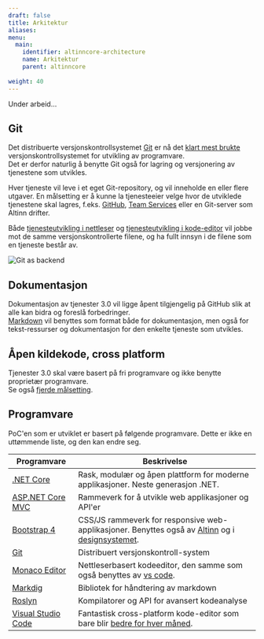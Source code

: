 ```yaml
---
draft: false
title: Arkitektur
aliases:
menu:
  main:
    identifier: altinncore-architecture
    name: Arkitektur
    parent: altinncore
    
weight: 40
---
```


Under arbeid...

## Git

Det distribuerte versjonskontrollsystemet [Git](https://en.wikipedia.org/wiki/Git) er nå det
[klart mest brukte](https://stackoverflow.com/research/developer-survey-2015#tech-sourcecontrol) versjonskontrollsystemet for utvikling av programvare.  
Det er derfor naturlig å benytte Git også for lagring og versjonering av tjenestene som utvikles.  

Hver tjeneste vil leve i et eget Git-repository, og vil inneholde en eller flere utgaver.
En målsetting er å kunne la tjenesteeier velge hvor de utviklede tjenestene skal lagres, f.eks. [GitHub](https://github.com/),
[Team Services](https://www.visualstudio.com/team-services/) eller en Git-server som Altinn drifter.

Både [tjenesteutvikling i nettleser](../dev-in-browser) og [tjenesteutvikling i kode-editor](../dev-in-code) vil jobbe mot de samme versjonskontrollerte filene, og ha fullt innsyn i de filene som en tjeneste består av.

![Git as backend](/docs/altinncore/git-as-backend.png)


## Dokumentasjon

Dokumentasjon av tjenester 3.0 vil ligge åpent tilgjengelig på GitHub slik at alle kan bidra og foreslå forbedringer.  
[Markdown](https://en.wikipedia.org/wiki/Markdown) vil benyttes som format både for dokumentasjon, men også for tekst-ressurser og dokumentasjon for den enkelte tjeneste som utvikles.


## Åpen kildekode, cross platform

Tjenester 3.0 skal være basert på fri programvare og ikke benytte proprietær programvare.  
Se også [fjerde målsetting](../goals#åpen-kildekode-cross-platform).


## Programvare

PoC'en som er utviklet er basert på følgende programvare.
Dette er ikke en uttømmende liste, og den kan endre seg.

Programvare                                                 | Beskrivelse
------------------------------------------------------------| ---------------------------
[.NET Core](https://github.com/dotnet/core)                 | Rask, modulær og åpen plattform for moderne applikasjoner. Neste generasjon .NET.
[ASP.NET Core MVC](https://github.com/aspnet/Mvc)           | Rammeverk for å utvikle web applikasjoner og API'er
[Bootstrap 4](http://v4-alpha.getbootstrap.com/)            | CSS/JS rammeverk for responsive web-applikasjoner. Benyttes også av [Altinn](https://www.altinn.no) og i [designsystemet](https://altinn.github.io/DesignSystem/).
[Git](https://en.wikipedia.org/wiki/Git)                    | Distribuert versjonskontroll-system
[Monaco Editor](https://github.com/Microsoft/monaco-editor) | Nettleserbasert kodeeditor, den samme som også benyttes av [vs code](https://github.com/Microsoft/vscode).
[Markdig](https://github.com/lunet-io/markdig)              | Bibliotek for håndtering av markdown
[Roslyn](https://github.com/dotnet/roslyn)                  | Kompilatorer og API for avansert kodeanalyse
[Visual Studio Code](https://github.com/Microsoft/vscode)   | Fantastisk cross-platform kode-editor som bare blir [bedre for hver måned](https://code.visualstudio.com/updates).
